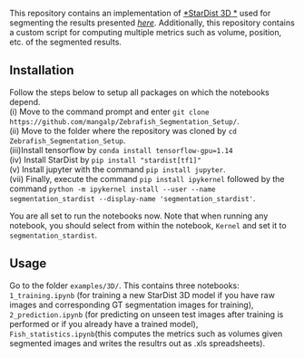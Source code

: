 This repository contains an implementation of [*StarDist 3D *](https://arxiv.org/abs/1908.03636) used for segmenting the results presented [*here*](https://www.biorxiv.org/content/biorxiv/early/2021/07/27/2021.07.27.453460.full.pdf).
Additionally, this repository contains a custom script for computing multiple metrics such as volume, position, etc. of the segmented results.


## Installation

Follow the steps below to setup all packages on which the notebooks depend. <br>
(i) Move to the command prompt and enter `git clone https://github.com/mangalp/Zebrafish_Segmentation_Setup/`. <br>
(ii) Move to the folder where the repository was cloned by `cd Zebrafish_Segmentation_Setup`. <br>
(iii)Install tensorflow by `conda install tensorflow-gpu=1.14` <br>
(iv) Install StarDist by `pip install "stardist[tf1]"` <br>
(v) Install jupyter with the command `pip install jupyter`. <br>
(vii) Finally, execute the command `pip install ipykernel` followed by the command `python -m ipykernel install --user --name segmentation_stardist --display-name 'segmentation_stardist'`. <br>

You are all set to run the notebooks now. Note that when running any notebook, you should select from within the notebook, `Kernel` and set it to `segmentation_stardist`.

## Usage

Go to the folder `examples/3D/`. This contains three notebooks: `1_training.ipynb` (for training a new StarDist 3D model if you have raw images and corresponding GT segmentation images for training), `2_prediction.ipynb` (for predicting on unseen test images after training is performed or if you already have a trained model), `Fish_statistics.ipynb`(this computes the metrics such as volumes given segmented images and writes the resultrs out as .xls spreadsheets).

